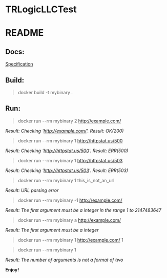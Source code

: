 # TRLogicLLCTest
# README

## Docs:
[Specification](SPECIFICATION.md)

## Build:
> docker build -t mybinary .
## Run:
> docker run --rm mybinary 2 http://example.com/

*Result: Checking 'http://example.com/'. Result: OK(200)*

> docker run --rm mybinary 1 http://httpstat.us/500

*Result: Checking 'http://httpstat.us/500'. Result: ERR(500)*

> docker run --rm mybinary 1 http://httpstat.us/503 

*Result: Checking 'http://httpstat.us/503'. Result: ERR(503)*

> docker run --rm mybinary 1 this_is_not_an_url

*Result: URL parsing error*

> docker run --rm mybinary -1 http://example.com/

*Result: The first argument must be a integer in the range 1 to 2147483647*

> docker run --rm mybinary a http://example.com/

*Result: The first argument must be a integer*

> docker run --rm mybinary 1 http://example.com/ 1

> docker run --rm mybinary 1

*Result: The number of arguments is not a format of two*

**Enjoy!**
